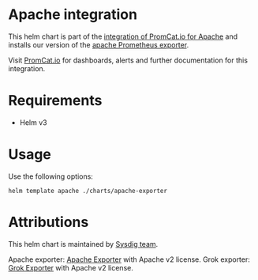 # Apache integration
This helm chart is part of the [integration of PromCat.io for Apache](https://promcat.io/apps/apache) and installs our version of the [apache Prometheus exporter](https://github.com/Lusitaniae/apache_exporter).

Visit [PromCat.io](https://promcat.io/apps/apache) for dashboards, alerts and further documentation for this integration. 

# Requirements
* Helm v3

# Usage

Use the following options: 
```
helm template apache ./charts/apache-exporter
```

# Attributions
This helm chart is maintained by [Sysdig team](https://sysdig.com/).

Apache exporter: [Apache Exporter](https://github.com/Lusitaniae/apache_exporter) with Apache v2 license. 
Grok exporter: [Grok Exporter](https://github.com/fstab/grok_exporter) with Apache v2 license. 